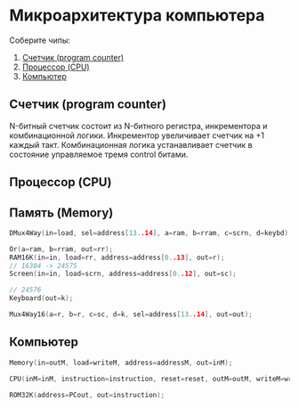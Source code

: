 # Микроархитектура компьютера

Соберите чипы:

1. [Счетчик (program counter)](counter/PC.hdl)
2. [Процессор (CPU)](CPU/CPU.hdl)
3. [Компьютер](computer/Computer.hdl)

## Счетчик (program counter)

N-битный счетчик состоит из N-битного регистра, инкрементора и комбинационной логики. Инкрементор увеличивает счетчик на +1 каждый такт. Комбинационная логика устанавливает счетчик в состояние управляемое тремя control битами.

## Процессор (CPU)

## Память (Memory)

```c
DMux4Way(in=load, sel=address[13..14], a=ram, b=rram, c=scrn, d=keybd);

Or(a=ram, b=rram, out=rr);
RAM16K(in=in, load=rr, address=address[0..13], out=r);
// 16384 -> 24575
Screen(in=in, load=scrn, address=address[0..12], out=sc);

// 24576
Keyboard(out=k);

Mux4Way16(a=r, b=r, c=sc, d=k, sel=address[13..14], out=out);
```

## Компьютер

```c
Memory(in=outM, load=writeM, address=addressM, out=inM);

CPU(inM=inM, instruction=instruction, reset=reset, outM=outM, writeM=writeM, addressM=addressM, pc=PCout);

ROM32K(address=PCout, out=instruction);
```

